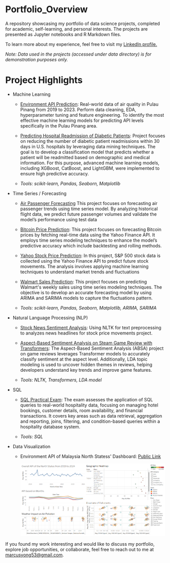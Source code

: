 # Portfolio_Overview
A repository showcasing my portfolio of data science projects, completed for academic, self-learning, and personal interests. The projects are presented as Jupyter notebooks and R Markdown files.

To learn more about my experience, feel free to visit my [LinkedIn profile.](https://www.linkedin.com/in/ytk99/)

_Note: Data used in the projects (accessed under data directory) is for demonstration purposes only._

# Project Highlights
- Machine Learning
  - [Environment API Prediction](https://github.com/Marcus53-yong/data_science_portfolio/blob/main/Environment_API_Prediction/Environment_API_Prediction_Pulau_Pinang.ipynb): Real-world data of air quality in Pulau Pinang from 2019 to 2023. Perform data cleaning, EDA, hyperparameter tuning and feature engineering. To identify the most effective machine learning models for predicting API levels specifically in the Pulau Pinang area.
  - [Predicting Hospital Readmission of Diabetic Patients](https://github.com/Marcus53-yong/data_science_portfolio/blob/main/Predicting%20Hospital%20Readmission%20of%20Diabetic%20Patients/Prediction%20of%20readmission%20on%20diabetic%20patients.ipynb): Project focuses on reducing the number of diabetic patient readmissions within 30 days in U.S. hospitals by leveraging data mining techniques. The goal is to develop a classification model that predicts whether a patient will be readmitted based on demographic and medical information. For this purpose, advanced machine learning models, including XGBoost, CatBoost, and LightGBM, were implemented to ensure high predictive accuracy.

  - _Tools: scikit-learn, Pandas, Seaborn, Matplotlib_

- Time Series / Forecasting
  - [Air Passenger Forecasting](https://github.com/Marcus53-yong/data_science_portfolio/blob/main/Environment_API_Prediction/Environment_API_Prediction_Pulau_Pinang.ipynb) This project focuses on forecasting air passenger trends using time series model. By analyzing historical flight data, we predict future passenger volumes and validate the model’s performance using test data
  - [Bitcoin Price Prediction](https://github.com/Marcus53-yong/data_science_portfolio/blob/main/Finance%20Time%20Series%20Prediction/1_Time-series%20prediction%20-%20Bitcoin.ipynb): This project focuses on forecasting Bitcoin prices by fetching real-time data using the Yahoo Finance API. It employs time series modeling techniques to enhance the model’s predictive accuracy which include backtesting and rolling methods.
  - [Yahoo Stock Price Prediction](https://github.com/Marcus53-yong/data_science_portfolio/blob/main/Finance%20Time%20Series%20Prediction/2_Time-series%20prediction%20-%20Yahoo%20Stock%20price.ipynb): In this project, S&P 500 stock data is collected using the Yahoo Finance API to predict future stock movements. The analysis involves applying machine learning techniques to understand market trends and fluctuations
  
  - [Walmart Sales Prediction](): This project focuses on predicting Walmart's weekly sales using time series modeling techniques. The objective is to develop an accurate forecasting model by using ARIMA and SARIMA models to capture the fluctuations pattern.
    
  - _Tools: scikit-learn, Pandas, Seaborn, Matplotlib, ARIMA, SARIMA_
 
- Natural Language Processing (NLP) 
  - [Stock News Sentiment Analysis](https://github.com/Marcus53-yong/data_science_portfolio/blob/main/Finance%20Time%20Series%20Prediction/3_Stock%20News%20-%20Sentiment%20Analysis.ipynb): Using NLTK for text preprocessing to analyzes news headlines for stock price movements project.
  - [Aspect-Based Sentiment Analysis on Steam Game Review with Transformers](https://colab.research.google.com/drive/1_wqlRSm7-JVUiOpmRGel4DjHf-iI204M?usp=sharing): The Aspect-Based Sentiment Analysis (ABSA) project on game reviews leverages Transformer models to accurately classify sentiment at the aspect level. Additionally, LDA topic modeling is used to uncover hidden themes in reviews, helping developers understand key trends and improve game features.
 
  - _Tools: NLTK, Transformers, LDA model_

- SQL
  - [SQL Practical Exam](https://github.com/Marcus53-yong/data_science_portfolio/blob/main/SQL/SQL_Associate_Cert_2025.pdf): The exam assesses the application of SQL queries to real-world hospitality data, focusing on managing hotel bookings, customer details, room availability, and financial transactions. It covers key areas such as data retrieval, aggregation and reporting, joins, filtering, and condition-based queries within a hospitality database system.  

  - _Tools: SQL_

- Data Visualization
  - Environment API of Malaysia North Statess' Dashboard: [Public Link](https://public.tableau.com/app/profile/ting.kang.yong/viz/EnvironmentBook/Dashboard1?publish=yes)
    
    <img src="https://github.com/Marcus53-yong/data_science_portfolio/blob/main/visuals/Environment%20Dashboard.png" width="2200">

    

If you found my work interesting and would like to discuss my portfolio, explore job opportunities, or collaborate, feel free to reach out to me at [marcusyong53@gmail.com](marcusyong53@gmail.com).
